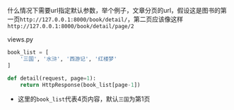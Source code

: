 什么情况下需要url指定默认参数，举个例子，文章分页的url，假设这是图书的第一页`http://127.0.0.1:8000/book/detail/`，第二页应该像这样`http://127.0.0.1:8000/book/detail/page/2`

views.py

```python
book_list = [
    '三国', '水浒', '西游记', '红楼梦'
]

def detail(request, page=1):
    return HttpResponse(book_list[page-1])
```
* 这里的`book_list`代表4页内容，默认`三国`为第1页
